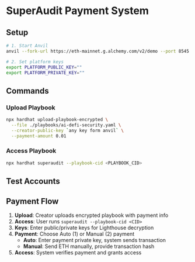 # SuperAudit Payment System

## Setup

```bash
# 1. Start Anvil
anvil --fork-url https://eth-mainnet.g.alchemy.com/v2/demo --port 8545

# 2. Set platform keys
export PLATFORM_PUBLIC_KEY=""
export PLATFORM_PRIVATE_KEY=""
```

## Commands

### Upload Playbook

```bash
npx hardhat upload-playbook-encrypted \
  --file ./playbooks/ai-defi-security.yaml \
  --creator-public-key `any key form anvil` \
  --payment-amount 0.01
```

### Access Playbook

```bash
npx hardhat superaudit --playbook-cid <PLAYBOOK_CID>
```

## Test Accounts


## Payment Flow

1. **Upload**: Creator uploads encrypted playbook with payment info
2. **Access**: User runs `superaudit --playbook-cid <CID>`
3. **Keys**: Enter public/private keys for Lighthouse decryption
4. **Payment**: Choose Auto (1) or Manual (2) payment
   - **Auto**: Enter payment private key, system sends transaction
   - **Manual**: Send ETH manually, provide transaction hash
5. **Access**: System verifies payment and grants access